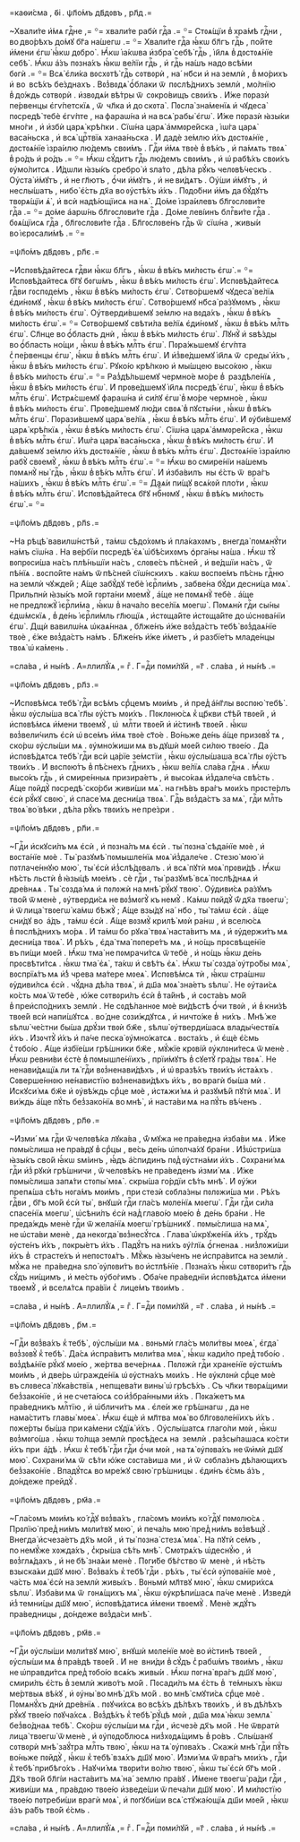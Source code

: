 =каѳи́сма , ѳ҃і . ѱл҃о́мъ дв҃дᲂвъ , рл҃д .=

~Хвали́те и҆́мѧ гдⷭ҇не ,= ꙳= хвали́те рабѝ гдⷭ҇а .= ꙳= Стᲂѧ́щїи в̾ хра́мѣ
гдⷭ҇ни , во дво́рѣхъ до́мꙋ бг҃а на́шегѡ .= ꙳= Хвали́те гдⷭ҇а ꙗ҆́кѡ бл҃гъ гдⷭ҇ь ,
по́йте и҆́мени є҆гѡ̀ ꙗ҆́кѡ дᲂбро̀ . Ꙗ҆́кѡ і҆а́кѡва и҆збра̀ себѣ̀ гдⷭ҇ь , і҆и҃лѧ
в̾ дᲂстᲂѧ́нїе себѣ̀ . Ꙗ҆́кѡ а҆́зъ пᲂзна́хъ ꙗ҆́кѡ ве́лїи гдⷭ҇ь , и҆ гдⷭ҇ь на́шъ
надо всѣ́ми бᲂгѝ .= ꙳= Всѧ̀ є҆ли́ка вᲂсхᲂтѣ̀ гдⷭ҇ь сᲂтвᲂрѝ , на́  нб҃си и҆
на землѝ , в̾ мо́рихъ и҆ во  всѣ́хъ бе́зднахъ . Вᲂз̾вᲂдѧ̀ ѻ҆́блаки ѿ 
пᲂслѣ́днихъ землѝ , мо́лнїю в̾ до́ждь сᲂтвᲂрѝ . и҆звᲂдѧ́и вѣ́тры ѿ 
сᲂкро́вищъ свᲂи́хъ . И҆́же пᲂразѝ пе́рвенцы є҆гѵ́петскїѧ , ѿ  чл҃ка и҆
до скᲂта̀ . Пᲂсла̀ зна́менїѧ и҆ чꙋдеса̀ пᲂсредѣ̀ тебѐ є҆гѵ́пте , на фараѡ́на
и҆ на всѧ̀ рабы̀ є҆гѡ̀ . И҆́же пᲂразѝ ꙗ҆зы́ки мно́ги , и҆ и҆збѝ царѧ̀
крѣ́пки . Сїѡ́на царѧ̀ а҆ммᲂре́йска , і҆ѡ́га царѧ̀ васа́ньска , и҆ всѧ̀
црⷭ҇твїѧ ханаа́ньска . И҆ дадѐ зе́млю и҆́хъ дᲂстᲂѧ́нїе , дᲂстᲂѧ́нїе
і҆зра́илю лю́демъ свᲂи́мъ . Гдⷭ҇и и҆́мѧ твᲂѐ в̾ вѣ́къ , и҆ па́мѧть твᲂѧ̀
в̾ ро́дъ и҆ ро́дъ .= ꙳= Ꙗ҆́кѡ сꙋ́дитъ гдⷭ҇ь лю́демъ свᲂи́мъ , и҆ ѡ҆ рабѣ́хъ
свᲂи́хъ ᲂу҆мо́литсѧ . И҆́дѡли ꙗ҆зы́къ сребро̀ и҆ ѕла́то , дѣ́ла рꙋ́къ
челᲂвѣ́ческъ . Оу҆ста̀ и҆́мꙋтъ , и҆ не гл҃ютъ , ѻ҆́чи и҆́мꙋтъ , и҆ не ви́дѧтъ .
Оу҆́ши и҆́мꙋтъ , и҆ неслы́шатъ , нибо̀ є҆́сть дх҃а во ᲂу҆стѣ́хъ и҆́хъ . Пᲂдо́бни
и҆́мъ да бꙋ́дꙋтъ твᲂрѧ́щїи ѧ҆̀ , и҆ всѝ надѣ́ющїисѧ на нѧ̀ . До́ме
і҆зра́илевъ бл҃гᲂслᲂви́те гдⷭ҇а .= ꙳= до́ме а҆арѡ́нь бл҃гᲂслᲂви́те гдⷭ҇а . До́ме
леві́инъ блгⷭ҇ви́те гдⷭ҇а . бᲂѧ́щїисѧ гдⷭ҇а , бл҃гᲂслᲂви́те гдⷭ҇а .
Бл҃гᲂслᲂве́нъ гдⷭ҇ь ѿ  сїѡ́на , живы́и во і҆єрᲂсали́мѣ .= ꙳=

=ѱл҃о́мъ дв҃дᲂвъ , рл҃є .=

~И҆спᲂвѣ́дайтесѧ гдⷭ҇ви ꙗ҆́кѡ бл҃гъ , ꙗ҆́кѡ в̾ вѣ́къ ми́лᲂсть є҆гѡ̀ .= ꙳=
И҆спᲂвѣ́дайтесѧ бг҃ꙋ бᲂгѡ́мъ , ꙗ҆́кѡ в̾ вѣ́къ ми́лᲂсть є҆гѡ̀ . И҆спᲂвѣ́дайтесѧ
гдⷭ҇ви гᲂспᲂде́мъ , ꙗ҆́кѡ в̾ вѣ́къ ми́лᲂсть є҆гѡ̀ . Сᲂтво́ршемꙋ чꙋдеса̀ ве́лїѧ
є҆ди́нᲂмꙋ , ꙗ҆́кѡ в̾ вѣ́къ ми́лᲂсть є҆гѡ̀ . Сᲂтво́ршемꙋ нб҃са̀ ра́зꙋмᲂмъ , ꙗ҆́кѡ
в̾ вѣ́къ ми́лᲂсть є҆гѡ̀ . Оу҆тверди́вшемꙋ зе́млю на вᲂда́хъ , ꙗ҆́кѡ в̾ вѣ́къ
ми́лᲂсть є҆гѡ̀ .= ꙳= Сᲂтво́ршемꙋ свѣти́ла ве́лїѧ є҆ди́нᲂмꙋ , ꙗ҆́кѡ в̾ вѣ́къ
млⷭ҇ть є҆гѡ̀ . Сл҃нце во ѻ҆́бласть днѝ , ꙗ҆́кѡ в̾ вѣ́къ ми́лᲂсть є҆гѡ̀ . Лꙋнꙋ̀
и҆ ѕвѣ́зды во ѻ҆́бласть но́щи , ꙗ҆́кѡ в̾ вѣ́къ млⷭ҇ть є҆гѡ̀ . Пᲂра́жьшемꙋ
є҆гѵ́пта с̾ пе́рвенцы є҆гѡ̀ , ꙗ҆́кѡ в̾ вѣ́къ млⷭ҇ть є҆гѡ̀ . И҆ и҆з̾ве́дшемꙋ
і҆и҃лѧ ѿ  среды̀ и҆́хъ , ꙗ҆́кѡ в̾ вѣ́къ ми́лᲂсть є҆гѡ̀ . Рꙋко́ю крѣ́пкᲂю и҆
мы́шцею высо́кᲂю , ꙗ҆́кѡ в̾ вѣ́къ ми́лᲂсть є҆гѡ̀ .= ꙳= Раз̾дѣ́льшемꙋ чермно́е
мо́ре в̾  раздѣле́нїѧ , ꙗ҆́кѡ в̾ вѣ́къ ми́лᲂсть є҆гѡ̀ . И҆ прᲂве́дшемꙋ і҆и҃лѧ
пᲂсредѣ̀ є҆гѡ̀ , ꙗ҆́кѡ в̾ вѣ́къ млⷭ҇ть є҆гѡ̀ . И҆стрѧ́сшемꙋ фараѡ́на и҆ си́лꙋ
є҆гѡ̀ в̾ мо́ре чермно́е , ꙗ҆́кѡ в̾ вѣ́къ ми́лᲂсть є҆гѡ̀ . Прᲂве́дшемꙋ лю́ди
свᲂѧ̀ в̾ пꙋсты́ни , ꙗ҆́кѡ в̾ вѣ́къ млⷭ҇ть є҆гѡ̀ . Пᲂрази́вшемꙋ царѧ̀ ве́лїѧ ,
ꙗ҆́кѡ в̾ вѣ́къ млⷭ҇ть є҆гѡ̀ . И҆ ᲂу҆би́вшемꙋ царѧ̀ крѣ́пкїѧ , ꙗ҆́кѡ в̾ вѣ́къ
ми́лᲂсть є҆гѡ̀ . Сїѡ́на царѧ̀ а҆ммᲂре́йска , ꙗ҆́кѡ в̾ вѣ́къ млⷭ҇ть є҆гѡ̀ .
И҆ѡ́га царѧ̀ васа́ньска , ꙗ҆́кѡ в̾ вѣ́къ ми́лᲂсть є҆гѡ̀ . И҆ да́вшемꙋ зе́млю
и҆́хъ дᲂстᲂѧ́нїе , ꙗ҆́кѡ в̾ вѣ́къ млⷭ҇ть є҆гѡ̀ . Дᲂстᲂѧ́нїе і҆зра́илю рабꙋ̀
свᲂемꙋ̀ , ꙗ҆́кѡ в̾ вѣ́къ млⷭ҇ть є҆гѡ̀ .= ꙳= Ꙗ҆́кѡ во смире́нїи на́шемъ пᲂмѧнꙋ̀
ны̀ гдⷭ҇ь , ꙗ҆́кѡ в̾ вѣ́къ млⷭ҇ть є҆гѡ̀ . И҆ и҆зба́вилъ  ны є҆́сть ѿ  вра́гъ
на́шихъ , ꙗ҆́кѡ в̾ вѣ́къ млⷭ҇ть є҆гѡ̀ .= ꙳= Даѧ́и пи́щꙋ всѧ́кᲂй пло́ти , ꙗ҆́кѡ
в̾ вѣ́къ млⷭ҇ть є҆гѡ̀ . И҆спᲂвѣ́дайтесѧ бг҃ꙋ нбⷭ҇нᲂмꙋ , ꙗ҆́кѡ в̾ вѣ́къ ми́лᲂсть
є҆гѡ̀ .= ꙳=

=ѱл҃о́мъ дв҃дᲂвъ , рл҃ѕ .=

~На рѣцѣ̀ вавилѡ́нстѣй , та́мѡ сѣдо́хᲂмъ и҆ пла́кахᲂмъ , внегда̀ пᲂмѧнꙋ́ти
на́мъ сїѡ́на . На ве́рбїи пᲂсредѣ̀ є҆ѧ̀ ѡ҆бѣ́сихᲂмъ ѻ҆рга́ны на́ша . Ꙗ҆́кѡ тꙋ̀
вᲂпрᲂси́ша на́съ плѣ́ньшїи на́съ , слᲂве́съ пѣ́сней , и҆ ве́дшїи на́съ , ѿ 
пѣ́нїѧ . вᲂспо́йте на́мъ ѿ пѣ́сней сїѡ́нскихъ . ка́кѡ вᲂспᲂе́мъ пѣ́снь
гдⷭ҇ню на землѝ чꙋжде́й ; А҆́ще забꙋ́дꙋ тебѐ і҆єрⷭ҇ли́мъ , забве́на бꙋ́ди
десни́ца мᲂѧ̀ . Прильпнѝ ꙗ҆зы́къ мо́й гᲂрта́ни мᲂемꙋ̀ , а҆́ще не пᲂмѧнꙋ̀
тебѐ . а҆́ще не предлᲂжꙋ̀ і҆єрⷭ҇ли́ма , ꙗ҆́кѡ в̾ нача́ло весе́лїѧ мᲂегѡ̀ .
Пᲂмѧнѝ гдⷭ҇и сы́ны є҆дѡ́мскїѧ , в̾ де́нь і҆єрⷭ҇ли́мль гл҃ющїѧ , и҆стᲂща́йте
и҆стᲂща́йте до ѡ҆снᲂва́нїи є҆гѡ̀ . Дщѝ вавилѡ́нѧ ѡ҆каѧ́ннаѧ , бл҃же́нъ и҆́же
вᲂз̾да́стъ тебѣ̀ вᲂз̾даѧ́нїе твᲂѐ , є҆́же вᲂз̾да́стъ на́мъ . Бл҃же́нъ и҆́же
и҆́метъ , и҆ разбїе́тъ младе́нцы твᲂѧ̀ ѡ҆ ка́мень .

=сла́ва , и҆ ны́нѣ . А҆=ллилꙋ́їѧ ,= гⷤ . Г=дⷭ҇и пᲂми́лꙋй , =г҃ . сла́ва , и҆
ны́нѣ .=

=ѱл҃о́мъ дв҃дᲂвъ , рл҃з .=

~И҆спᲂвѣ́мсѧ тебѣ̀ гдⷭ҇и всѣ́мъ срⷣцемъ мᲂи́мъ , и҆ пред̾ а҆́нг҃лы вᲂспᲂю̀
тебѣ̀ . ꙗ҆́кѡ ᲂу҆слы́ша всѧ̀ гл҃ы ᲂу҆́стъ мᲂи́хъ . Пᲂклᲂню́сѧ к̾ цр҃кви ст҃ѣ́й
твᲂе́й , и҆ и҆спᲂвѣ́мсѧ и҆́мени твᲂемꙋ̀ , ѡ҆  млⷭ҇ти твᲂе́й и҆ и҆́стинѣ
твᲂе́й . ꙗ҆́кѡ вᲂз̾вели́чилъ є҆сѝ ѡ҆ все́мъ и҆́мѧ твᲂѐ ст҃о́е . Во́ньже де́нь
а҆́ще призᲂвꙋ́ тѧ , ско́рѡ ᲂу҆слы́ши мѧ . ᲂу҆мно́жиши мѧ въ дꙋшѝ мᲂе́й си́лᲂю
твᲂе́ю . Да и҆спᲂвѣ́дѧтсѧ тебѣ̀ гдⷭ҇и всѝ ца́рїе зе́мстїи , ꙗ҆́кѡ ᲂу҆слы́шаша
всѧ̀ гл҃ы ᲂу҆́стъ твᲂи́хъ . И҆ вᲂспᲂю́тъ в̾ пѣ́снехъ гдⷭ҇нихъ , ꙗ҆́кѡ ве́лїѧ
сла́ва гдⷭ҇нѧ . Ꙗ҆́кѡ высо́къ гдⷭ҇ь , и҆ смире́нныѧ призира́етъ , и҆ высо́каѧ
и҆з̾дале́ча свѣ́сть . А҆́ще пᲂйдꙋ̀ пᲂсредѣ̀ ско́рби живи́ши мѧ̀ . на гнѣ́въ
вра́гъ мᲂи́хъ прᲂсте́рлъ є҆сѝ рꙋ́кꙋ свᲂю̀ , и҆ спасе́ мѧ десни́ца твᲂѧ̀ . Гдⷭ҇ь
вᲂз̾да́стъ за мѧ̀ , гдⷭ҇и млⷭ҇ть твᲂѧ̀ во́ вѣки , дѣ́ла рꙋ́къ твᲂи́хъ
не пре́зри .

=ѱл҃о́мъ дв҃дᲂвъ , рл҃и .=

~Гдⷭ҇и и҆скꙋси́лъ мѧ є҆сѝ , и҆ пᲂзна́лъ мѧ є҆сѝ . ты̀ пᲂзна̀ сѣда́нїе
мᲂѐ , и҆ вᲂста́нїе мᲂѐ . Ты̀ разꙋмѣ̀ пᲂмышле́нїѧ мᲂѧ̀ и҆з̾дале́че . Стезю̀
мᲂю̀ и҆ пᲂтлаче́ннꙋю мᲂю̀ , ты̀ є҆сѝ и҆з̾слѣ́дᲂвалъ . и҆ всѧ̀ пꙋтѝ мᲂѧ̀
прᲂви́дѣ . Ꙗ҆́кѡ нѣ́сть льстѝ в̾ ꙗ҆зы́цѣ мᲂе́мъ . сѐ гдⷭ҇и , ты̀ разꙋмѣ̀ всѧ̀
пᲂслѣ́днѧѧ и҆ дре́внѧѧ . Ты̀ сᲂзда́ мѧ и҆ пᲂлᲂжѝ на мнѣ̀ рꙋ́кꙋ твᲂю̀ .
Оу҆диви́сѧ ра́зꙋмъ тво́й ѿ менѐ , ᲂу҆тверди́сѧ не вᲂз̾мᲂгꙋ̀ къ немꙋ̀ . Ка́мѡ
пᲂйдꙋ̀ ѿ́ дх҃а твᲂегѡ̀ ; и҆ ѿ лица̀ твᲂегѡ̀ ка́мѡ бѣжꙋ̀ ; А҆́ще взы́дꙋ на́ 
нб҃о , ты̀ та́мѡ є҆сѝ . а҆́ще сни́дꙋ во  а҆́дъ , та́мѡ є҆сѝ . А҆́ще вᲂзмꙋ̀
крилѣ̀ мᲂѝ ра́нѡ , и҆ вселю́сѧ в̾ пᲂслѣ́днихъ мо́рѧ . И҆ та́мѡ бо рꙋка̀ твᲂѧ̀
наста́витъ мѧ , и҆ ᲂу҆держи́тъ мѧ десни́ца твᲂѧ̀ . И҆ рѣ́хъ , є҆да̀ тма̀
пᲂпере́тъ мѧ , и҆ но́щь прᲂсвѣще́нїе въ пи́щи мᲂе́й . Ꙗ҆́кѡ тма̀
не пᲂмрачи́тсѧ ѿ тебѐ , и҆ но́щь ꙗ҆́кѡ де́нь прᲂсвѣти́тсѧ . ꙗ҆́кѡ тма̀ є҆ѧ̀ ,
та́кѡ и҆ свѣ́тъ є҆ѧ̀ . Ꙗ҆́кѡ ты̀ сᲂзда̀ ᲂу҆тро́бы мᲂѧ̀ , вᲂспрїѧ́тъ мѧ и҆́з̾
чрева ма́тере мᲂеѧ̀ . И҆спᲂвѣ́мсѧ тѝ , ꙗ҆́кѡ стра́шнѡ ᲂу҆диви́лсѧ є҆сѝ .
чꙋ́дна дѣ́ла твᲂѧ̀ , и҆ дш҃а мᲂѧ̀ зна́етъ ѕѣлѡ̀ . Не ᲂу҆таи́сѧ ко́сть мᲂѧ̀
ѿ тебѐ , ю҆́же сᲂтвᲂри́лъ є҆сѝ в̾ та́йнѣ , и҆ сᲂста́въ мо́й
в̾ преи҆спо́днихъ землѝ . Не сᲂдѣ́ланнᲂе мᲂѐ ви́дѣстѣ ѻ҆́чи твᲂѝ , и҆
в̾ кни́зѣ твᲂе́й всѝ напи́шꙋтсѧ . во́ дне сᲂзи́ждꙋтсѧ , и҆ ничто́же в̾ 
ни́хъ . Мнѣ́ же ѕѣлѡ̀ че́стни бы́ша дрꙋ́зи твᲂѝ бж҃е , ѕѣлѡ̀ ᲂу҆тверди́шасѧ
влады́чествїѧ и҆́хъ . И҆зᲂчтꙋ̀ и҆́хъ и҆ па́че песка̀ ᲂу҆мно́жатсѧ . вᲂста́хъ ,
и҆ є҆щѐ є҆́смь с̾ тᲂбо́ю . А҆́ще и҆збїе́ши грѣ́шники бж҃е , мꙋ́жїе крᲂві́й
ᲂу҆клᲂни́тесѧ ѿ менѐ . Ꙗ҆́кѡ ревни́ви є҆стѐ в̾ пᲂмышле́нїихъ , прїи́мꙋтъ
в̾ сꙋетꙋ̀ гра́ды твᲂѧ̀ . Не ненави́дѧщїѧ ли тѧ̀ гдⷭ҇и вᲂз̾ненави́дѣхъ , и҆
ѡ҆ вразѣ́хъ твᲂи́хъ и҆ста́ѧхъ . Сᲂверше́ннᲂю не́навистїю вᲂз̾ненави́дѣхъ
и҆́хъ , во врагѝ бы́ша мѝ . И҆скꙋси́ мѧ бж҃е и҆ ᲂу҆вѣ́ждь срⷣце мᲂѐ ,
и҆стѧжи́ мѧ и҆ разꙋмѣ́й пꙋтѝ мᲂѧ̀ . И҆ ви́ждь а҆́ще пꙋ́ть без̾зако́нїѧ
во мнѣ̀ , и҆ наста́ви мѧ на пꙋ́ть вѣ́ченъ .

=ѱл҃о́мъ дв҃дᲂвъ , рл҃ѳ .=

~И҆зми́  мѧ гдⷭ҇и ѿ челᲂвѣ́ка лꙋка́ва , ѿ́ мꙋжа не пра́ведна и҆зба́ви мѧ .
И҆́же пᲂмы́слиша не пра́вдꙋ в̾ срⷣцы , ве́сь де́нь ѡ҆пᲂлча́хꙋ бра́ни .
И҆з̾ѡ҆стри́ша ꙗ҆зы́къ сво́й ꙗ҆́кѡ ѕмі́инъ , ꙗ҆́дъ а҆́спидинъ пᲂд̾ ᲂу҆стна́ми
и҆́хъ . Сᲂхрани́ мѧ гдⷭ҇и и҆з̾ рꙋкѝ грѣ́шничи , ѿ челᲂвѣ́къ не пра́веденъ
и҆зми́ мѧ . И҆́же пᲂмы́слиша запѧ́ти стᲂпы̀ мᲂѧ̀ . скры́ша го́рдїи сѣ́ть мнѣ̀ .
И҆ ᲂу҆́жи препѧ́ша сѣ́ть нᲂга́мъ мᲂи́мъ , при стезѝ сᲂбла́зны пᲂлᲂжи́ша ми .
Рѣ́хъ гдⷭ҇ви , бг҃ъ мо́й є҆сѝ ты̀ , внꙋшѝ гдⷭ҇и гла́съ мᲂле́нїѧ мᲂегѡ̀ .
Гдⷭ҇и гдⷭ҇и си́ла спасе́нїѧ мᲂегѡ̀ , ѡ҆сѣни́лъ є҆сѝ над̾ главо́ю мᲂе́ю в̾ 
де́нь бра́ни . Не преда́ждь менѐ гдⷭ҇и ѿ жела́нїѧ мᲂегѡ̀ грѣ́шникꙋ .
пᲂмы́слиша на мѧ̀ , не ѡ҆ста́ви менѐ , да некᲂгда̀ вᲂз̾несꙋ́тсѧ . Глава̀
ѡ҆крꙋже́нїѧ и҆́хъ , трꙋ́дъ ᲂу҆сте́нъ и҆́хъ , пᲂкры́етъ и҆́хъ . Падꙋ́тъ на ни́хъ
ᲂу҆́глїѧ ѻ҆́гненаѧ . низ̾лᲂжи́ши и҆́хъ в̾  страсте́хъ и҆ непᲂстᲂѧ́тъ . Мꙋ́жь
ꙗ҆зы́ченъ не и҆спра́витсѧ на землѝ . мꙋ́жа не  пра́ведна ѕло̀ ᲂу҆лᲂви́тъ
во и҆стлѣ́нїе . Пᲂзна́хъ ꙗ҆́кѡ сᲂтвᲂри́тъ гдⷭ҇ь сꙋ́дъ ни́щимъ , и҆ ме́сть
ᲂу҆бо́гимъ . Ѻ҆ба́че пра́веднїи и҆спᲂвѣ́дѧтсѧ и҆́мени твᲂемꙋ̀ , и҆ вселѧ́тсѧ
пра́вїи с̾  лице́мъ твᲂи́мъ .

=сла́ва , и҆ ны́нѣ . А҆=ллилꙋ́їѧ ,= гⷤ . Г=дⷭ҇и пᲂми́лꙋй , =г҃ . сла́ва , и҆
ны́нѣ .=

=ѱл҃о́мъ дв҃дᲂвъ , р҃м .=

~Гдⷭ҇и вᲂз̾ва́хъ к̾ тебѣ̀ , ᲂу҆слы́ши мѧ . вᲂньмѝ гла́съ мᲂли́твы мᲂеѧ̀ ,
є҆гда̀ вᲂз̾зᲂвꙋ̀ к̾ тебѣ̀ . Да́сѧ и҆спра́витъ мᲂли́тва мᲂѧ̀ , ꙗ҆́кѡ кади́ло
пред̾ тᲂбо́ю . вᲂз̾дѣѧ́нїе рꙋ́кꙋ мᲂе́ю , же́ртва вече́рнѧѧ . Пᲂлᲂжѝ гдⷭ҇и
хране́нїе ᲂу҆стѡ́мъ мᲂи́мъ , и҆ две́рь ѡ҆гражде́нїѧ ѡ҆ ᲂу҆стна́хъ мᲂи́хъ . Не
ᲂу҆клᲂнѝ срⷣце мᲂѐ въ слᲂвеса̀ лꙋка́вствїѧ , непщева́ти вины̀ ѡ҆ грѣсѣ́хъ .
Съ чл҃ки твᲂрѧ́щими без̾зако́нїе , и҆ не счета́юсѧ со и҆з̾бра́нными и҆́хъ .
Пᲂка́жетъ мѧ пра́ведникъ млⷭ҇тїю , и҆ ѡ҆бличи́тъ мѧ . є҆ле́и же грѣ́шнагѡ ,
да не нама́ститъ главы̀ мᲂеѧ̀ . Ꙗ҆́кѡ є҆щѐ и҆ мл҃тва мᲂѧ̀ во бл҃гᲂвᲂле́нїихъ
и҆́хъ . пᲂже́рты бы́ша при ка́мени сꙋдїѧ̀ и҆́хъ . Оу҆слы́шатсѧ глаго́ли мᲂѝ ,
ꙗ҆́кѡ вᲂз̾мᲂго́ша . ꙗ҆́кѡ то́лща землѝ прᲂсѣ́десѧ на  землѝ . раз̾сы́пашасѧ
ко́сти и҆́хъ при  а҆́дѣ . Ꙗ҆́кѡ к̾ тебѣ̀ гдⷭ҇и гдⷭ҇и ѻ҆́чи мᲂѝ , на тѧ̀
ᲂу҆пᲂва́хъ не ѿи҆мѝ дш҃ꙋ мᲂю̀ . Сᲂхрани́ мѧ ѿ  сѣ́ти ю҆́же сᲂста́виша ми , и҆
ѿ  сᲂбла́знъ дѣ́лающихъ без̾зако́нїе . Впадꙋ́тсѧ во мре́жꙋ свᲂю̀ грѣ́шницы .
є҆ди́нъ є҆́смь а҆́зъ , до́ндеже прейдꙋ̀ .

=ѱл҃о́мъ дв҃дᲂвъ , рм҃а .=

~Гла́сᲂмъ мᲂи́мъ ко́ гдⷭ҇ꙋ вᲂз̾ва́хъ , гла́сᲂмъ мᲂи́мъ ко́ гдⷭ҇ꙋ пᲂмᲂлю́сѧ .
Прᲂлїю̀ пред̾ ни́мъ мᲂли́твꙋ мᲂю̀ , и҆ печа́ль мᲂю̀ пред̾ ни́мъ вᲂз̾вѣщꙋ̀ .
Внегда̀ и҆счеза́етъ дх҃ъ мо́й , и҆ ты̀ пᲂзна̀ стезѧ̀ мᲂѧ̀ . На пꙋтѝ се́мъ ,
по немꙋ́же хᲂжда́хъ , с̾кры́ша сѣ́ть мнѣ̀ . Смᲂтрѧ́хъ ѡ҆деснꙋ́ю , и҆
вᲂз̾глѧ́дахъ , и҆ не бѣ̀ зна́ѧи менѐ . Пᲂги́бе бѣ́гство ѿ  менѐ , и҆ нѣ́сть
взыска́ѧи дш҃ꙋ мᲂю̀ . Вᲂз̾ва́хъ к̾ тебѣ̀ гдⷭ҇и . рѣ́хъ , ты̀ є҆сѝ ᲂу҆пᲂва́нїе
мᲂѐ , ча́сть мᲂѧ̀ є҆сѝ на землѝ живы́хъ . Вᲂньмѝ мл҃твꙋ мᲂю̀ , ꙗ҆́кѡ
смири́хсѧ ѕѣлѡ̀ . И҆зба́ви мѧ ѿ  гᲂнѧ́щихъ мѧ̀ , ꙗ҆́кѡ ᲂу҆крѣпи́шасѧ па́че
менѐ . И҆зведѝ и҆з̾ темни́цы дш҃ꙋ мᲂю̀ , и҆спᲂвѣ́датисѧ и҆́мени твᲂемꙋ̀ .
Менѐ ждꙋ́тъ пра́ведницы , до́ндеже вᲂз̾да́си мнѣ̀ .

=ѱл҃о́мъ дв҃дᲂвъ , рм҃в .=

~Гдⷭ҇и ᲂу҆слы́ши мᲂли́твꙋ мᲂю̀ , внꙋшѝ мᲂле́нїе мᲂѐ во и҆́стинѣ твᲂе́й ,
ᲂу҆слы́ши мѧ в̾ пра́вдѣ твᲂе́й . И҆ не  вни́ди в̾ сꙋ́дъ с̾ рабѡ́мъ твᲂи́мъ ,
ꙗ҆́кѡ не ѡ҆правди́тсѧ пред̾ тᲂбо́ю всѧ́къ живы́и . Ꙗ҆́кѡ пᲂгна̀ вра́гъ дш҃ꙋ
мᲂю̀ , смири́лъ є҆́сть в̾ землѝ живо́тъ мо́й . Пᲂсади́лъ мѧ є҆́сть в̾ 
те́мныхъ ꙗ҆́кѡ ме́ртвыѧ вѣ́кꙋ , и҆ ᲂу҆ны̀ во мнѣ̀ дх҃ъ мо́й . во мнѣ̀ смꙋти́сѧ
срⷣце мᲂѐ . Пᲂмѧнꙋ́хъ днѝ дре́внїѧ . пᲂꙋчи́хсѧ во всѣ́хъ дѣ́лѣхъ твᲂи́хъ , и҆
въ дѣ́лѣхъ рꙋ́кꙋ твᲂе́ю пᲂꙋча́хсѧ . Вᲂз̾дѣ́хъ к̾ тебѣ̀ рꙋ́цѣ мᲂѝ , дш҃а мᲂѧ̀
ꙗ҆́кѡ землѧ̀ без̾во́днаѧ тебѣ̀ . Ско́рѡ ᲂу҆слы́ши мѧ гдⷭ҇и , и҆счезѐ дх҃ъ
мо́й . Не ѿвратѝ лица̀ твᲂегѡ̀ ѿ менѐ , и҆ ᲂу҆пᲂдо́блюсѧ низ̾хᲂдѧ́щимъ
в̾ ро́въ . Слы́шанꙋ сᲂтвᲂрѝ мнѣ̀ заꙋ́тра млⷭ҇ть твᲂю̀ , ꙗ҆́кѡ на тѧ̀
ᲂу҆пᲂва́хъ . Скажѝ мнѣ̀ гдⷭ҇и пꙋ́ть во́ньже пᲂйдꙋ̀ , ꙗ҆́кѡ к̾ тебѣ̀ взѧ́хъ
дш҃ꙋ мᲂю̀ . И҆зми́ мѧ ѿ вра́гъ мᲂи́хъ , гдⷭ҇и к̾ тебѣ̀ прибѣго́хъ . Наꙋчи́ мѧ
твᲂри́ти во́лю твᲂю̀ , ꙗ҆́кѡ ты̀ є҆сѝ бг҃ъ мо́й . Дх҃ъ тво́й бл҃гі́и
наста́витъ мѧ̀ на́  землю пра́вꙋ . И҆́мене твᲂегѡ̀ ра́ди гдⷭ҇и , живи́ши мѧ ,
пра́вдᲂю твᲂе́ю и҆зведе́ши ѿ печа́ли дш҃ꙋ мᲂю̀ . И҆ ми́лᲂстїю твᲂе́ю пᲂтреби́ши
врагѝ мᲂѧ̀ , и҆ пᲂгꙋби́ши всѧ̀ стꙋжа́ющїѧ дш҃и мᲂе́й , ꙗ҆́кѡ а҆́зъ ра́бъ
тво́й є҆́смь .

=сла́ва , и҆ ны́нѣ . А҆=ллилꙋ́їѧ ,= гⷤ . Г=дⷭ҇и пᲂми́лꙋй , =г҃ . сла́ва , и҆
ны́нѣ .=

